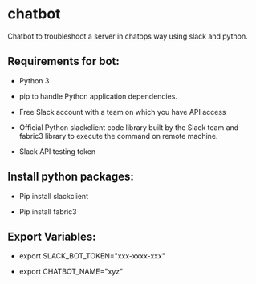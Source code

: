 # chatbot
Chatbot to troubleshoot a server in chatops way using slack and python.

## Requirements for bot:

*	Python 3 

*	pip to handle Python application dependencies.

*	Free Slack account with a team on which you have API access 

*	Official Python slackclient code library built by the Slack team and fabric3 library to execute the command on remote machine.

*	Slack API testing token

## Install python packages:

*	Pip install slackclient

*	Pip install fabric3

## Export Variables:

*	export SLACK_BOT_TOKEN="xxx-xxxx-xxx"

*	export CHATBOT_NAME="xyz"

